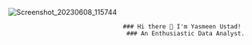 ![Screenshot_20230608_115744](https://github.com/yasmeenustad/yasmeenustad/assets/112754746/6553028e-5fb7-498c-ab2e-c18de39d1b6a)

                                    ### Hi there 👋 I'm Yasmeen Ustad!
                                     ### An Enthusiastic Data Analyst.

<!--
**yasmeenustad/yasmeenustad** is a ✨ _special_ ✨ repository because its `README.md` (this file) appears on your GitHub profile.

Here are some ideas to get you started:

-
